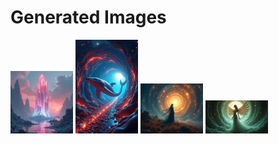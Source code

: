 # Generated Images



<img src="2025_08_07_01.png" width="100"/> <img src="2025_08_07_02.png" width="100"/> <img src="2025_08_07_03.png" width="100"/> <img src="2025_08_07_04.png" width="100"/>